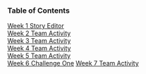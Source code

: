
### Table of Contents
 [Week 1 Story Editor](./weekOne/story_editor.html) <br/>
 [Week 2 Team Activity](./weekTwo/ta02.html) <br/>
 [Week 3 Team Activity](./weekThree/ta03.html) <br/>
 [Week 4 Team Activity](./weekFour/ta04.html) <br/>
 [Week 5 Team Activity](./weekFive/hiking-complete.html)<br/>
 [Week 6 Challenge One](./weekSix/index.html)
 [Week 7 Team Activity](./weekSeven/hiking-complete.html)
